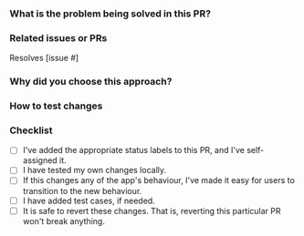 ### What is the problem being solved in this PR?

<!-- Describe what you're implementing. Are you fixing a bug? Adding a new feature? Describe it with detail! -->

### Related issues or PRs

<!-- Provide links to or descriptions of any other issues or pull requests that may be related to this PR. -->

Resolves [issue #]

### Why did you choose this approach?

<!-- Why have you chosen to implement this in this particular way? -->

### How to test changes

<!-- Provide step-by-step instructions to test this change, in a numbered list. -->

### Checklist
- [ ] I've added the appropriate status labels to this PR, and I've self-assigned it.
- [ ] I have tested my own changes locally.
- [ ] If this changes any of the app's behaviour, I've made it easy for users to transition to the new behaviour.
- [ ] I have added test cases, if needed.
- [ ] It is safe to revert these changes. That is, reverting this particular PR won't break anything.
